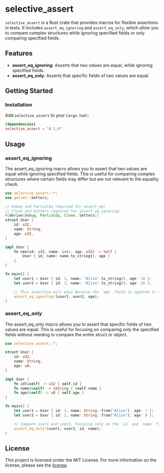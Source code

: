 # selective_assert

`selective_assert` is a Rust crate that provides macros for flexible assertions in tests. It includes `assert_eq_ignoring` and `assert_eq_only`, which allow you to compare complex structures while ignoring specified fields or only comparing specified fields.

## Features

- **assert_eq_ignoring**: Asserts that two values are equal, while ignoring specified fields.
- **assert_eq_only**: Asserts that specific fields of two values are equal.

## Getting Started

### Installation

Add `selective_assert` to your `Cargo.toml`:

```toml
[dependencies]
selective_assert = "0.1.0"
```

## Usage

### assert_eq_ignoring

The assert_eq_ignoring macro allows you to assert that two values are equal while ignoring specified fields. This is useful for comparing complex structures where certain fields may differ but are not relevant to the equality check.

```rust
use selective_assert::*;
use getset::Setters;

// Debug and PartialEq required for assert_eq!
// Clone and Setters required for assert_eq_ignoring!
#[derive(Debug, PartialEq, Clone, Setters)]
struct User {
    id: u32,
    name: String,
    age: u32,
}

impl User {
    fn new(id: u32, name: &str, age: u32) -> Self {
        User { id, name: name.to_string(), age }
    }
}

fn main() {
    let user1 = User { id: 1, name: "Alice".to_string(), age: 10 };
    let user2 = User { id: 1, name: "Alice".to_string(), age: 20 };

    // This assertion will pass because the `age` field is ignored in the comparison.
    assert_eq_ignoring!(user1, user2, age);
}
```

### assert_eq_only

The assert_eq_only macro allows you to assert that specific fields of two values are equal. This is useful for focusing on comparing only the specified fields without needing to compare the entire struct or object.

```rust
use selective_assert::*;

struct User {
    id: u32,
    name: String,
    age: u8,
}

impl User {
    fn id(&self) -> u32 { self.id }
    fn name(&self) -> &String { &self.name }
    fn age(&self) -> u8 { self.age }
}

fn main() {
    let user1 = User { id: 1, name: String::from("Alice"), age: 7 };
    let user2 = User { id: 1, name: String::from("Alice"), age: 8 };

    // Compare user1 and user2, focusing only on the `id` and `name` fields
    assert_eq_only!(user1, user2, id, name);
}
```

## License

This project is licensed under the MIT License.
For more information on the license, please see the <a href="LICENSE">license</a>.
